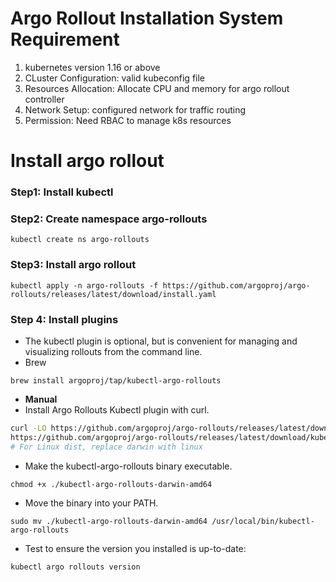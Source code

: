 
# Argo Rollout Installation System Requirement
1. kubernetes version 1.16 or above
2. CLuster Configuration: valid kubeconfig file
3. Resources Allocation: Allocate CPU and memory for argo rollout controller
4. Network Setup: configured network for traffic routing
5. Permission: Need RBAC to manage k8s resources

# Install argo rollout
### Step1: Install kubectl
### Step2: Create namespace argo-rollouts
```
kubectl create ns argo-rollouts
```
### Step3: Install argo rollout
```
kubectl apply -n argo-rollouts -f https://github.com/argoproj/argo-rollouts/releases/latest/download/install.yaml
```
### Step 4: Install plugins
- The kubectl plugin is optional, but is convenient for managing and visualizing rollouts from the command line.
- Brew
```
brew install argoproj/tap/kubectl-argo-rollouts
```
- **Manual**
- Install Argo Rollouts Kubectl plugin with curl.
```sh
curl -LO https://github.com/argoproj/argo-rollouts/releases/latest/download/kubectl-argo-rollouts-darwin-amd64
https://github.com/argoproj/argo-rollouts/releases/latest/download/kubectl-argo-rollouts-linux-amd64
# For Linux dist, replace darwin with linux
```
- Make the kubectl-argo-rollouts binary executable.
```
chmod +x ./kubectl-argo-rollouts-darwin-amd64
```
- Move the binary into your PATH.
```
sudo mv ./kubectl-argo-rollouts-darwin-amd64 /usr/local/bin/kubectl-argo-rollouts
```
- Test to ensure the version you installed is up-to-date:
```
kubectl argo rollouts version
```
 
